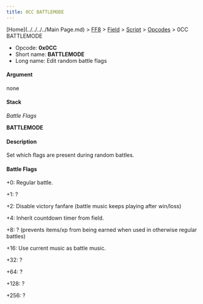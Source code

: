 ```yaml
---
title: 0CC BATTLEMODE
---
```


[Home](../../../../Main Page.md) > [FF8](../../../../FF8.md) > [Field](../../../Field.md) > [Script](../../Script.md) > [Opcodes](../Opcodes.md) > 0CC BATTLEMODE

-   Opcode: **0x0CC**
-   Short name: **BATTLEMODE**
-   Long name: Edit random battle flags

#### Argument

none

#### Stack

  
*Battle Flags*

**BATTLEMODE**

#### Description

Set which flags are present during random battles.

#### Battle Flags

  
+0: Regular battle.

+1: ?

+2: Disable victory fanfare (battle music keeps playing after win/loss)

+4: Inherit countdown timer from field.

+8: ? (prevents items/xp from being earned when used in otherwise regular battles)

+16: Use current music as battle music.

+32: ?

+64: ?

+128: ?

+256: ?
